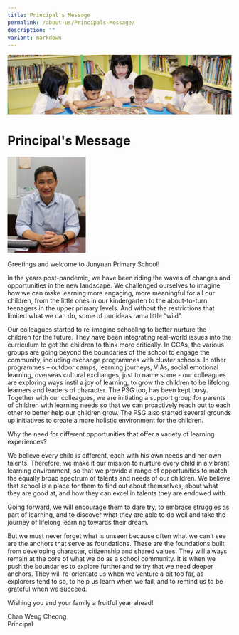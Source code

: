```yaml
---
title: Principal's Message
permalink: /about-us/Principals-Message/
description: ""
variant: markdown
---
```

![](/images/banner.gif)

Principal's Message
===================



<img src="/images/Principal.jpeg" style="width:35%">


Greetings and welcome to Junyuan Primary School!

In the years post-pandemic, we have been riding the waves of changes and opportunities in the new landscape. We challenged ourselves to imagine how we can make learning more engaging, more meaningful for all our children, from the little ones in our kindergarten to the about-to-turn teenagers in the upper primary levels. And without the restrictions that limited what we can do, some of our ideas ran a little “wild”.

Our colleagues started to re-imagine schooling to better nurture the children for the future. They have been integrating real-world issues into the curriculum to get the children to think more critically. In CCAs, the various groups are going beyond the boundaries of the school to engage the community, including exchange programmes with cluster schools. In other programmes – outdoor camps, learning journeys, VIAs, social emotional learning, overseas cultural exchanges, just to name some - our colleagues are exploring ways instil a joy of learning, to grow the children to be lifelong learners and leaders of character. The PSG too, has been kept busy. Together with our colleagues, we are initiating a support group for parents of children with learning needs so that we can proactively reach out to each other to better help our children grow. The PSG also started several grounds up initiatives to create a more holistic environment for the children. 

Why the need for different opportunities that offer a variety of learning experiences?

We believe every child is different, each with his own needs and her own talents. Therefore, we make it our mission to nurture every child in a vibrant learning environment, so that we provide a range of opportunities to match the equally broad spectrum of talents and needs of our children. We believe that school is a place for them to find out about themselves, about what they are good at, and how they can excel in talents they are endowed with.

Going forward, we will encourage them to dare try, to embrace struggles as part of learning, and to discover what they are able to do well and take the journey of lifelong learning towards their dream.

But we must never forget what is unseen because often what we can’t see are the anchors that serve as foundations. These are the foundations built from developing character, citizenship and shared values. They will always remain at the core of what we do as a school community. It is when we push the boundaries to explore further and to try that we need deeper anchors. They will re-orientate us when we venture a bit too far, as explorers tend to so, to help us learn when we fail, and to remind us to be grateful when we succeed.  

Wishing you and your family a fruitful year ahead!

  

Chan Weng Cheong <br>
Principal